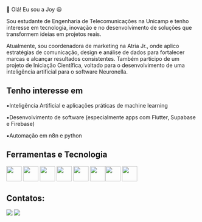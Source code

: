 🌟 Olá! Eu sou a Joy 😃

Sou estudante de Engenharia de Telecomunicações na Unicamp e tenho interesse em tecnologia, inovação e no desenvolvimento de soluções que transformem ideias em projetos reais.

Atualmente, sou coordenadora de marketing na Atria Jr., onde aplico estratégias de comunicação, design e análise de dados para fortalecer marcas e alcançar resultados consistentes. Também participo de um projeto de Iniciação Científica, voltado para o desenvolvimento de uma inteligência artificial para o software Neuronella.

## Tenho interesse em

 ▪️Inteligência Artificial e aplicações práticas de machine learning

▪️Desenvolvimento de software (especialmente apps com Flutter, Supabase e Firebase)

▪️Automação em n8n e python

## Ferramentas e Tecnologia

  <img loading="lazy" src="https://cdn.jsdelivr.net/gh/devicons/devicon@latest/icons/python/python-original.svg" width="40" height="40"/>   <img loading="lazy" src="https://cdn.jsdelivr.net/gh/devicons/devicon@latest/icons/java/java-original-wordmark.svg" width="40" height="40"/>  <img loading="lazy" src="https://cdn.jsdelivr.net/gh/devicons/devicon@latest/icons/flutter/flutter-original.svg" width ="40" height="40"/>  <img loading ="lazy" src="https://cdn.jsdelivr.net/gh/devicons/devicon@latest/icons/firebase/firebase-original-wordmark.svg" width="40" height="40"/>  <img loading="lazy" src="https://cdn.jsdelivr.net/gh/devicons/devicon@latest/icons/html5/html5-original.svg" width="40" height="40" /> 
<img loading="lazy" src="https://cdn.jsdelivr.net/gh/devicons/devicon@latest/icons/css3/css3-original.svg" width="40" height="40" /><img loading="lazy" src="https://cdn.jsdelivr.net/gh/devicons/devicon@latest/icons/photoshop/photoshop-original.svg" width ="40" height="40" /> <img loading="lazy" src="https://cdn.jsdelivr.net/gh/devicons/devicon@latest/icons/canva/canva-original.svg" width ="40" height="40" />


## Contatos:
<div>
<a href = "mailto:joyceqego@gmail.com"><img loading="lazy" src="https://img.shields.io/badge/Gmail-D14836?style=for-the-badge&logo=gmail&logoColor=white" target="_blank"></a>
<a href="https://www.linkedin.com/in/--joycequeiroz/" target="_blank"><img loading="lazy" src="https://img.shields.io/badge/-LinkedIn-%230077B5?style=for-the-badge&logo=linkedin&logoColor=white" target="_blank"></a>   
</div>

          
          
          
  

